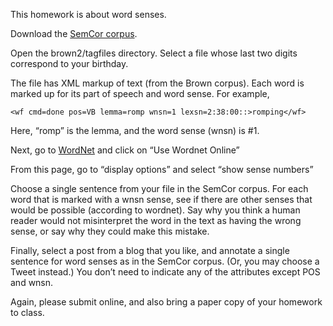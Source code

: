 This homework is about word senses.

Download the
[SemCor corpus](http://lit.csci.unt.edu/~rada/downloads/semcor/semcor3.0.tar.gz).

Open the brown2/tagfiles directory. Select a file whose last two
digits correspond to your birthday.

The file has XML markup of text (from the Brown corpus). Each word is
marked up for its part of speech and word sense. For example,
~~~~~~
<wf cmd=done pos=VB lemma=romp wnsn=1 lexsn=2:38:00::>romping</wf>
~~~~~~
Here, “romp” is the lemma, and the word sense (wnsn) is #1.

Next, go to [WordNet](http://wordnet.princeton.edu/) and click on “Use Wordnet Online”

From this page, go to “display options” and select “show sense numbers”

Choose a single sentence from your file in the SemCor corpus. For each
word that is marked with a wnsn sense, see if there are other senses
that would be possible (according to wordnet). Say why you think a
human reader would not misinterpret the word in the text as having the
wrong sense, or say why they could make this mistake.

Finally, select a post from a blog that you like, and annotate a
single sentence for word senses as in the SemCor corpus. (Or, you may choose a Tweet instead.) You don’t need to indicate any of the attributes except POS and wnsn.

Again, please submit online, and also bring a paper copy of your homework to class.
